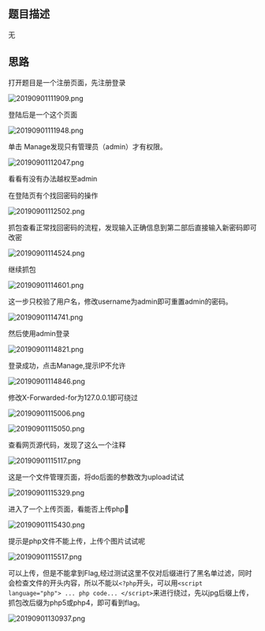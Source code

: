 ## 题目描述

无

## 思路

打开题目是一个注册页面，先注册登录

![20190901111909.png](https://raw.githubusercontent.com/handbye/images/master/20190901111909.png)

登陆后是一个这个页面

![20190901111948.png](https://raw.githubusercontent.com/handbye/images/master/20190901111948.png)

单击 Manage发现只有管理员（admin）才有权限。

![20190901112047.png](https://raw.githubusercontent.com/handbye/images/master/20190901112047.png)

看看有没有办法越权至admin

在登陆页有个找回密码的操作

![20190901112502.png](https://raw.githubusercontent.com/handbye/images/master/20190901112502.png)

抓包查看正常找回密码的流程，发现输入正确信息到第二部后直接输入新密码即可改密

![20190901114524.png](https://raw.githubusercontent.com/handbye/images/master/20190901114524.png)

继续抓包

![20190901114601.png](https://raw.githubusercontent.com/handbye/images/master/20190901114601.png)

这一步只校验了用户名，修改username为admin即可重置admin的密码。

![20190901114741.png](https://raw.githubusercontent.com/handbye/images/master/20190901114741.png)

然后使用admin登录

![20190901114821.png](https://raw.githubusercontent.com/handbye/images/master/20190901114821.png)

登录成功，点击Manage,提示IP不允许

![20190901114846.png](https://raw.githubusercontent.com/handbye/images/master/20190901114846.png)

修改X-Forwarded-for为127.0.0.1即可绕过

![20190901115006.png](https://raw.githubusercontent.com/handbye/images/master/20190901115006.png)

![20190901115050.png](https://raw.githubusercontent.com/handbye/images/master/20190901115050.png)

查看网页源代码，发现了这么一个注释

![20190901115117.png](https://raw.githubusercontent.com/handbye/images/master/20190901115117.png)

这是一个文件管理页面，将do后面的参数改为upload试试

![20190901115329.png](https://raw.githubusercontent.com/handbye/images/master/20190901115329.png)

进入了一个上传页面，看能否上传php🐎

![20190901115430.png](https://raw.githubusercontent.com/handbye/images/master/20190901115430.png)

提示是php文件不能上传，上传个图片试试呢

![20190901115517.png](https://raw.githubusercontent.com/handbye/images/master/20190901115517.png)

可以上传，但是不能拿到Flag,经过测试这里不仅对后缀进行了黑名单过滤，同时会检查文件的开头内容，所以不能以`<?php`开头，可以用`<script language="php"> ... php code... </script>`来进行绕过，先以jpg后缀上传，抓包改后缀为php5或php4，即可看到flag。

![20190901130937.png](https://raw.githubusercontent.com/handbye/images/master/20190901130937.png)
